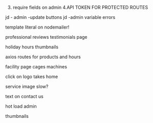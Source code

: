 

3. require fields on admin
4.API TOKEN FOR PROTECTED ROUTES


jd - admin -update buttons
jd -admin variable errors







template literal on nodemailer!




professional reviews
testimonials page


holiday hours
thumbnails 




axios routes for products and hours


facility page
cages
machines





click on logo takes home


service image slow?


text on contact us


hot load admin

thumbnails